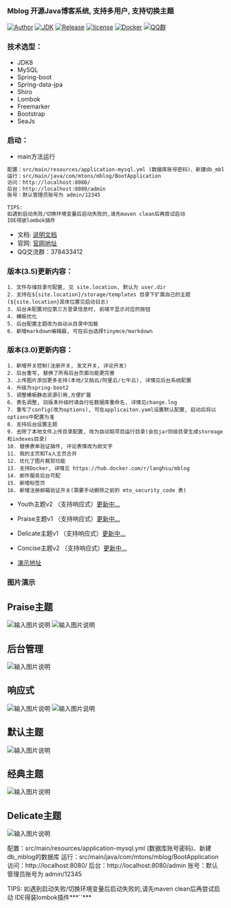 ### Mblog 开源Java博客系统, 支持多用户, 支持切换主题

[![Author](https://img.shields.io/badge/author-landy-green.svg?style=flat-square)](http://mtons.com)
[![JDK](https://img.shields.io/badge/jdk-1.8-green.svg?style=flat-square)](#)
[![Release](https://img.shields.io/github/release/langhsu/mblog.svg?style=flat-square)](https://github.com/langhsu/mblog)
[![license](https://img.shields.io/badge/license-GPL--3.0-green.svg)](https://github.com/langhsu/mblog/blob/master/LICENSE)
[![Docker](https://img.shields.io/docker/automated/langhsu/mblog.svg?style=flat-square)](https://hub.docker.com/r/langhsu/mblog)
[![QQ群](https://img.shields.io/badge/chat-Mtons-green.svg)](https://jq.qq.com/?_wv=1027&k=521CRdF)

### 技术选型：

* JDK8
* MySQL
* Spring-boot
* Spring-data-jpa
* Shiro
* Lombok
* Freemarker
* Bootstrap
* SeaJs

### 启动：
 - main方法运行
 ```xml
 配置：src/main/resources/application-mysql.yml (数据库账号密码)、新建db_mblog的数据库
 运行：src/main/java/com/mtons/mblog/BootApplication
 访问：http://localhost:8080/
 后台：http://localhost:8080/admin
 账号：默认管理员账号为 admin/12345
 
 TIPS: 
 如遇到启动失败/切换环境变量后启动失败的,请先maven clean后再尝试启动
 IDE得装lombok插件
```

- 文档: [说明文档](https://langhsu.github.io/mblog/#/)
- 官网: [官网地址](http://www.mtons.com)
- QQ交流群：378433412
    
### 版本(3.5)更新内容：
    1. 文件存储目录可配置, 见 site.location, 默认为 user.dir
    2. 支持在${site.location}/storage/templates 目录下扩展自己的主题(${site.location}具体位置见启动日志)
    3. 后台未配置对应第三方登录信息时, 前端不显示对应的按钮
    4. 模板优化
    5. 后台配置主题改为自动从目录中加载
    6. 新增markdown编辑器, 可在后台选择tinymce/markdown
    
### 版本(3.0)更新内容：
    1. 新增开关控制(注册开关, 发文开关, 评论开发)
    2. 后台重写, 替换了所有后台页面功能更完善
    3. 上传图片添加更多支持(本地/又拍云/阿里云/七牛云), 详情见后台系统配置
    4. 升级为spring-boot2
    5. 调整模板静态资源引用,方便扩展
    6. 表名调整, 旧版本升级时请自行在数据库重命名, 详情见change.log
    7. 重写了config(改为options), 可在applicaiton.yaml设置默认配置, 启动后将以options中配置为准
    8. 支持后台设置主题
    9. 去除了本地文件上传目录配置, 改为自动取项目运行目录(会在jar同级目录生成storeage和indexes目录)
    10. 替换表单验证插件, 评论表情改为颜文字
    11. 我的主页和Ta人主页合并
    12. 优化了图片裁剪功能
    13. 支持Docker, 详情见 https://hub.docker.com/r/langhsu/mblog
    14. 邮件服务后台可配
    15. 新增标签页
    16. 新增注册邮箱验证开关(需要手动删除之前的 mto_security_code 表)


 * Youth主题v2 （支持响应式）[更新中...](https://gitee.com/cuiweiboy/youth)
 * Praise主题v1  （支持响应式）[更新中...](https://gitee.com/cuiweiboy/praise)
 * Delicate主题v1 （支持响应式）[更新中...](https://gitee.com/cuiweiboy/delicate)
 * Concise主题v2 （支持响应式）[更新中...](https://gitee.com/cuiweiboy/concise)
 
 * [演示地址](http://122.139.57.217:8088/)
        
### 图片演示 

## Praise主题

 ![输入图片说明](https://images.gitee.com/uploads/images/2019/0414/175116_449ed877_1758849.jpeg "1.jpg")
 ![输入图片说明](https://images.gitee.com/uploads/images/2019/0414/175353_6185e4f1_1758849.jpeg "2.jpg")

## 后台管理
 ![输入图片说明](https://images.gitee.com/uploads/images/2019/0414/175438_f3bf5604_1758849.jpeg "3.jpg")

## 响应式
 ![输入图片说明](https://images.gitee.com/uploads/images/2019/0414/175505_86e7a9d0_1758849.jpeg "4.jpg")
 ![输入图片说明](https://images.gitee.com/uploads/images/2019/0414/175555_7c74ef37_1758849.jpeg "5.jpg")

## 默认主题

 ![输入图片说明](https://images.gitee.com/uploads/images/2019/0414/175618_4cc45d39_1758849.jpeg "6.jpg")

## 经典主题
 ![输入图片说明](https://images.gitee.com/uploads/images/2019/0414/175658_78ebdc6e_1758849.jpeg "7.jpg")

## Delicate主题
 ![输入图片说明](https://images.gitee.com/uploads/images/2019/0414/175717_46fc1496_1758849.jpeg "8.jpg")

配置：src/main/resources/application-mysql.yml (数据库账号密码)、新建db_mblog的数据库
运行：src/main/java/com/mtons/mblog/BootApplication
访问：http://localhost:8080/
后台：http://localhost:8080/admin
账号：默认管理员账号为 admin/12345

TIPS: 
如遇到启动失败/切换环境变量后启动失败的,请先maven clean后再尝试启动
IDE得装lombok插件***``***